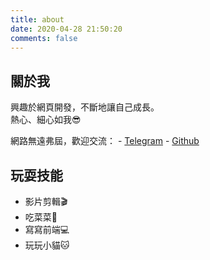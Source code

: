 ```yaml
---
title: about
date: 2020-04-28 21:50:20
comments: false
---
```


## 關於我

興趣於網頁開發，不斷地讓自己成長。  
熱心、細心如我😎

網路無遠弗屆，歡迎交流：
    - [Telegram](https://t.me/hanc1027)
    - [Github](https://github.com/hanc1027)

## 玩耍技能
- 影片剪輯🎬
- 吃菜菜🥬
- 寫寫前端💻
- 玩玩小貓🐱

